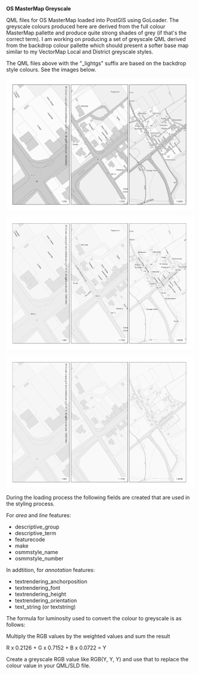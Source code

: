 **OS MasterMap Greyscale**

QML files for OS MasterMap loaded into PostGIS using GoLoader.  The greyscale colours produced here are derived from the full colour MasterMap pallette and produce quite strong shades of grey (if that's the correct term).  I am working on producing a set of greyscale QML derived from the backdrop colour pallette which should present a softer base map similar to my VectorMap Local and District greyscale styles.

The QML files above with the "_lightgs" suffix are based on the backdrop style colours.  See the images below.

![OS MasterMap Greyscale](../../screenshots/os_mastermap_greyscale_50.png)

![OS MasterMap Greyscale Light](../../screenshots/os_mastermap_greyscale_light_25.png)

![OS MasterMap Greyscale Light No Text](../../screenshots/os_mastermap_greyscale_light_notext_25.png)

During the loading process the following fields are created that are used in the styling process.

For _area_ and _line_ features:

* descriptive_group
* descriptive_term
* featurecode
* make
* osmmstyle_name
* osmmstyle_number

In addtition, for _annotation_ features:

* textrendering_anchorposition
* textrendering_font
* textrendering_height
* textrendering_orientation
* text_string (or textstring)

The formula for luminosity used to convert the colour to greyscale is as follows:

Multiply the RGB values by the weighted values and sum the result

R x 0.2126 + G x 0.7152 + B x 0.0722 = Y

Create a greyscale RGB value like RGB(Y, Y, Y) and use that to replace the colour value in your QML/SLD file.
